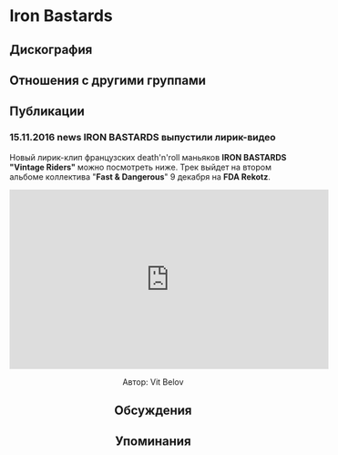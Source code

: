 # Iron Bastards



## Дискография


## Отношения с другими группами


## Публикации

### 15.11.2016 news IRON BASTARDS выпустили лирик-видео

<p>Новый лирик-клип французских death'n'roll маньяков <strong>IRON BASTARDS "Vintage Riders" </strong>можно посмотреть ниже. Трек выйдет на втором альбоме коллектива "<strong>Fast & Dangerous</strong>" 9 декабря на <strong>FDA Rekotz</strong>.</p><p><center><iframe width="560" height="315" src="https://www.youtube.com/embed/YTiABmyUzvU" frameborder="0" allowfullscreen></iframe></p>
Автор: Vit Belov


## Обсуждения


## Упоминания

